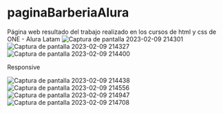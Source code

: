 # paginaBarberiaAlura
Página web resultado del trabajo realizado en los cursos de html y css de ONE - Alura Latam
![Captura de pantalla 2023-02-09 214301](https://user-images.githubusercontent.com/50127993/217987875-7617dcc8-c02e-4367-b590-9c2ab309eac7.png)
![Captura de pantalla 2023-02-09 214327](https://user-images.githubusercontent.com/50127993/217987896-9183aae5-d07d-402b-918e-f8a0007adc5f.png)
![Captura de pantalla 2023-02-09 214400](https://user-images.githubusercontent.com/50127993/217987916-81c690c4-6439-4c2b-8934-943b2fa57512.png)

Responsive

![Captura de pantalla 2023-02-09 214438](https://user-images.githubusercontent.com/50127993/217987945-3d99475c-3284-4880-902b-338f0955facf.png)
![Captura de pantalla 2023-02-09 214556](https://user-images.githubusercontent.com/50127993/217987995-21605c4f-fe6a-4908-9af5-48ea778629d8.png)
![Captura de pantalla 2023-02-09 214947](https://user-images.githubusercontent.com/50127993/217988092-82c7c055-e37f-4eec-9b14-19040a6139e5.png)
![Captura de pantalla 2023-02-09 214708](https://user-images.githubusercontent.com/50127993/217988104-ac7cadf4-b031-4f9c-8171-fa645623b494.png)
